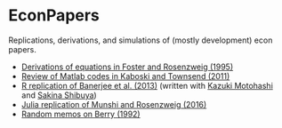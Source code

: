 # EconPapers
Replications, derivations, and simulations of (mostly development) econ papers.

- [Derivations of equations in Foster and Rosenzweig (1995)](Foster_Rosenzweig_1995.ipynb)
- [Review of Matlab codes in Kaboski and Townsend (2011)](Kaboski_Townsend_2011.ipynb)
- [R replication of Banerjee et al. (2013)](https://github.com/sakina0320/MFdiffusion_replication/blob/master/Code/R/Replication/noEndorsement.pdf) (written with [Kazuki Motohashi](https://github.com/kazukimotohashi) and [Sakina Shibuya](https://github.com/sakina0320))
- [Julia replication of Munshi and Rosenzweig (2016)](Munshi_Rosenzweig_2016_julia.ipynb)
- [Random memos on Berry (1992)](Berry1992.ipynb)
